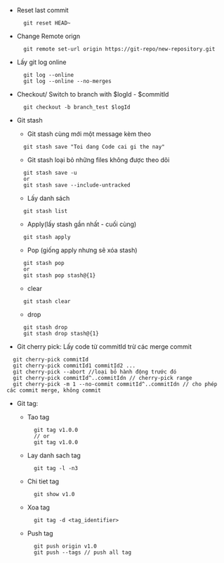 - Reset last commit

  ```
    git reset HEAD~
  ```

- Change Remote orign

  ```
    git remote set-url origin https://git-repo/new-repository.git
  ```

- Lấy git log online

  ```
    git log --online
    git log --online --no-merges
  ```

- Checkout/ Switch to branch with $logId - $commitId

  ```
    git checkout -b branch_test $logId
  ```

- Git stash

  - Git stash cùng mới một message kèm theo

  ```
    git stash save "Toi dang Code cai gi the nay"
  ```

  - Git stash loại bỏ những files không được theo dõi

  ```
    git stash save -u
    or
    git stash save --include-untracked
  ```

  - Lấy danh sách

  ```
    git stash list
  ```

  - Apply(lấy stash gần nhất - cuối cùng)

  ```
    git stash apply
  ```

  - Pop (giống apply nhưng sẽ xóa stash)

  ```
    git stash pop
    or
    git stash pop stash@{1}
  ```

  - clear

  ```
    git stash clear
  ```

  - drop

  ```
    git stash drop
    git stash drop stash@{1}
  ```

- Git cherry pick: Lấy code từ commitId trừ các merge commit

```
  git cherry-pick commitId
  git cherry-pick commitId1 commitId2 ...
  git cherry-pick --abort //loại bỏ hành động trước đó
  git cherry-pick commitId^..commitIdn // cherry-pick range
  git cherry-pick -m 1 --no-commit commitId^..commitIdn // cho phép các commit merge, không commit
```

- Git tag:

  - Tao tag
    ```
      git tag v1.0.0
      // or
      git tag v1.0.0
    ```
  - Lay danh sach tag
    ```
      git tag -l -n3
    ```
  - Chi tiet tag
    ```
      git show v1.0
    ```
  - Xoa tag
    ```
      git tag -d <tag_identifier>
    ```
  - Push tag
    ```
      git push origin v1.0
      git push --tags // push all tag
    ```
